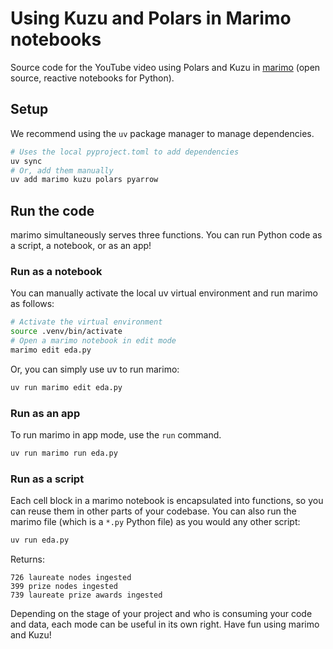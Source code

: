 # Using Kuzu and Polars in Marimo notebooks

Source code for the YouTube video using Polars and Kuzu in [marimo](https://docs.marimo.io/)
(open source, reactive notebooks for Python).

## Setup

We recommend using the `uv` package manager
to manage dependencies.

```bash
# Uses the local pyproject.toml to add dependencies
uv sync
# Or, add them manually
uv add marimo kuzu polars pyarrow
```

## Run the code

marimo simultaneously serves three functions. You can run Python code as a script, a notebook, or as an app!

### Run as a notebook

You can manually activate the local uv virtual environment and run marimo as follows:
```bash
# Activate the virtual environment
source .venv/bin/activate
# Open a marimo notebook in edit mode
marimo edit eda.py
```
Or, you can simply use uv to run marimo:
```bash
uv run marimo edit eda.py
```

### Run as an app

To run marimo in app mode, use the `run` command.

```bash
uv run marimo run eda.py
```

### Run as a script

Each cell block in a marimo notebook is encapsulated into functions, so you can reuse them in other
parts of your codebase. You can also run the marimo file (which is a `*.py` Python file) as you
would any other script:

```bash
uv run eda.py
```
Returns:
```
726 laureate nodes ingested
399 prize nodes ingested
739 laureate prize awards ingested
```

Depending on the stage of your project and who is consuming your code and data, each mode can be
useful in its own right. Have fun using marimo and Kuzu!

